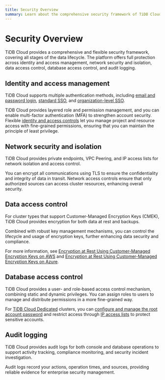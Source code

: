 ```yaml
---
title: Security Overview
summary: Learn about the comprehensive security framework of TiDB Cloud, including identity management, network isolation, data protection, access control, and auditing.
---
```


# Security Overview

TiDB Cloud provides a comprehensive and flexible security framework, covering all stages of the data lifecycle. The platform offers full protection across identity and access management, network security and isolation, data access control, database access control, and audit logging.

## Identity and access management

TiDB Cloud supports multiple authentication methods, including [email and password login](/tidb-cloud/tidb-cloud-password-authentication.md), [standard SSO](/tidb-cloud/tidb-cloud-sso-authentication.md), and [organization-level SSO](/tidb-cloud/tidb-cloud-org-sso-authentication.md).

TiDB Cloud provides layered role and permission management, and you can enable multi-factor authentication (MFA) to strengthen account security. Flexible [identity and access controls](/tidb-cloud/manage-user-access.md) let you manage project and resource access with fine-grained permissions, ensuring that you can maintain the principle of least privilege.

## Network security and isolation

TiDB Cloud provides private endpoints, VPC Peering, and IP access lists for network isolation and access control.

You can encrypt all communications using TLS to ensure the confidentiality and integrity of data in transit. Network access controls ensure that only authorized sources can access cluster resources, enhancing overall security.

## Data access control

For cluster types that support Customer-Managed Encryption Keys (CMEK), TiDB Cloud provides encryption for both data at rest and backups.

Combined with robust key management mechanisms, you can control the lifecycle and usage of encryption keys, further enhancing data security and compliance.

For more information, see [Encryption at Rest Using Customer-Managed Encryption Keys on AWS](/tidb-cloud/tidb-cloud-encrypt-cmek-aws.md) and [Encryption at Rest Using Customer-Managed Encryption Keys on Azure](/tidb-cloud/tidb-cloud-encrypt-cmek-azure.md).

## Database access control

TiDB Cloud provides a user- and role-based access control mechanism, combining static and dynamic privileges. You can assign roles to users to manage and distribute permissions in a more fine-grained way.

For [TiDB Cloud Dedicated](/tidb-cloud/select-cluster-tier.md#tidb-cloud-dedicated) clusters, you can [configure and manage the root account password](/tidb-cloud/configure-security-settings.md) and restrict access through [IP access lists](/tidb-cloud/configure-ip-access-list.md) to protect sensitive accounts.

## Audit logging

TiDB Cloud provides audit logs for both console and database operations to support activity tracking, compliance monitoring, and security incident investigation.

Audit logs record your actions, operation times, and sources, providing reliable evidence for enterprise security management.
